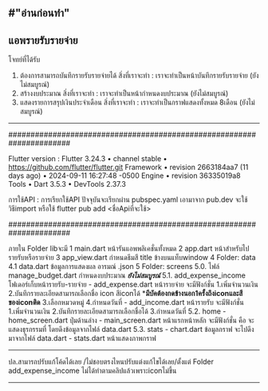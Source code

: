 #"อ่านก่อนทำ"
--------------

แอพรายรับรายจ่าย
-----------------------------------------
โจทย์ที่ได้รับ
 1. ต้องการสามารถบันทึกรายรับรายจ่ายได้
    สิ่งที่เราจะทำ : เราจะทำเป็นหน้าบันทึกรายรับรายจ่าย (ยังไม่สมบูรณ์)
 2. สร้างงบประมาณ 
    สิ่งที่เราจะทำ : เราจะทำเป็นหน้ากำหนดงบประมาณ (ยังไม่สมบูรณ์)
 3. แสดงรายการสรุปเงินประจำเดือน 
    สิ่งที่เราจะทำ : เราจะทำเป็นกราฟแสดงทั้งหมด 8เดือน  (ยังไม่สมบูรณ์)
----------------------
######################################################################

Flutter version  : 
    Flutter 3.24.3 • channel stable • https://github.com/flutter/flutter.git
    Framework • revision 2663184aa7 (11 days ago) • 2024-09-11 16:27:48 -0500
    Engine • revision 36335019a8
    Tools • Dart 3.5.3 • DevTools 2.37.3
    
การใช้API : 
    การเรียกใช้API ปัจจุบันจะเรียกผ่าน pubspec.yaml เอามาจาก pub.dev 
    จะใช้วิธีimport หรือใช้ flutter pub add <ชื่อApiที่จะใช้>

######################################################################

ภายใน Folder libจะมี
    1 main.dart 
        หน้ารันแอพพลิเคชั่นทั้งหมด
    2 app.dart 
        หน้าสำหรับไปรายรับหรือรายจ่าย
    3 app_view.dart
        กำหนดธีมสี title ข้างบนแท็บwindow
    4 Folder: data
         4.1 data.dart
            ข้อมูลการแสดงผล อารมณ์ .json 
    5 Folder: screens 
        5.0. ไฟล์ manage_budget.dart
        กำหนดงบประมาณ ***ยังไม่สมบูรณ์***
         5.1. add_expense_income
                โฟเดอร์เก็บหน้ารายรับ-รายจ่าย
                - add_expense.dart
                    หน้ารายจ่าย จะมีฟังก์ชั่น 1.เพิ่มจำนวนเงิน 
                    2.บันทึกรายละเอียดสามารถเลือกชื่อ icon สีiconได้ ***มีบัคต้องกดข้างนอก1ครั้งถึงiconและสีของiconติด**
                    3.เลือกหมวดหมู่
                    4.กำหนดวันที่ 
                - add_income.dart
                    หน้ารายรับ จะมีฟังก์ชั่น 1.เพิ่มจำนวนเงิน 
                    2.บันทึกรายละเอียดสามารถเลือกชื่อได้
                    3.กำหนดวันที่ 
         5.2. home
            - home_screen.dart
                ปุ่มด้านล่าง
            - main_screen.dart
                หน้าแรกหน้าหลัก จะมีฟังก์ชั่น คือ จะแสดงธุรกรรมที่ โดยดึงข้อมูลจากไฟล์ data.dart
         5.3. stats
            - chart.dart
                ข้อมูลกราฟ จะไปดึงมาจากไฟล์ data.dart
            - stats.dart
                หน้าแสดงภาพกราฟ

---------------------------------------------------------------------------------- 

ปล.สามารถปรับแก้โค้ดได้เลย /ไม่ชอบตรงไหนปรับแต่งแก้ไขได้เลย/ตั้งแต่ Folder add_expense_income ไม่ได้ทำตามคลิปแล้วเพราะiconไม่ขึ้น

----------------------------------------------------------------------------------
